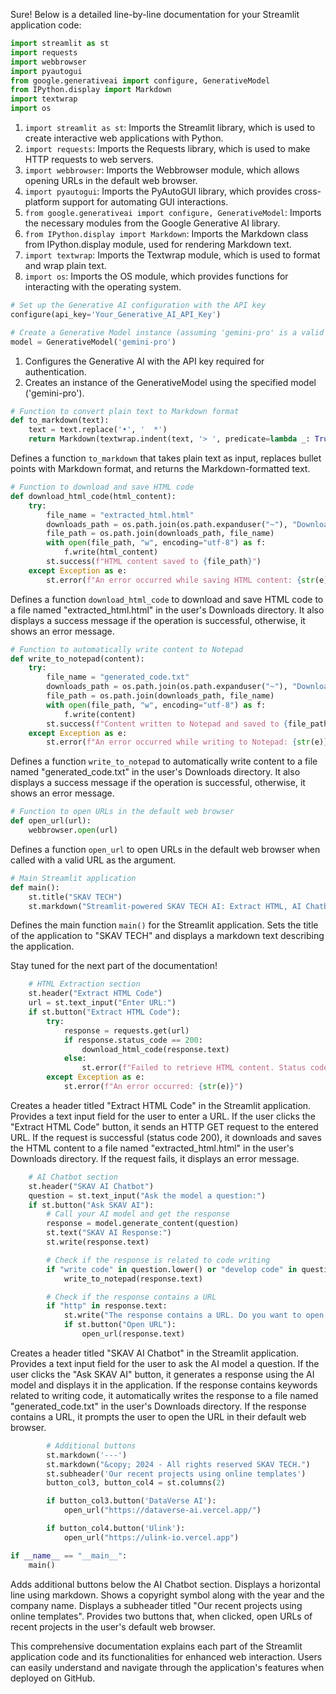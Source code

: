 Sure! Below is a detailed line-by-line documentation for your Streamlit application code:

```python
import streamlit as st
import requests
import webbrowser
import pyautogui
from google.generativeai import configure, GenerativeModel
from IPython.display import Markdown
import textwrap
import os
```

1. `import streamlit as st`: Imports the Streamlit library, which is used to create interactive web applications with Python.
2. `import requests`: Imports the Requests library, which is used to make HTTP requests to web servers.
3. `import webbrowser`: Imports the Webbrowser module, which allows opening URLs in the default web browser.
4. `import pyautogui`: Imports the PyAutoGUI library, which provides cross-platform support for automating GUI interactions.
5. `from google.generativeai import configure, GenerativeModel`: Imports the necessary modules from the Google Generative AI library.
6. `from IPython.display import Markdown`: Imports the Markdown class from IPython.display module, used for rendering Markdown text.
7. `import textwrap`: Imports the Textwrap module, which is used to format and wrap plain text.
8. `import os`: Imports the OS module, which provides functions for interacting with the operating system.

```python
# Set up the Generative AI configuration with the API key
configure(api_key='Your_Generative_AI_API_Key')

# Create a Generative Model instance (assuming 'gemini-pro' is a valid model)
model = GenerativeModel('gemini-pro')
```

1. Configures the Generative AI with the API key required for authentication.
2. Creates an instance of the GenerativeModel using the specified model ('gemini-pro').

```python
# Function to convert plain text to Markdown format
def to_markdown(text):
    text = text.replace('•', '  *')
    return Markdown(textwrap.indent(text, '> ', predicate=lambda _: True))
```

Defines a function `to_markdown` that takes plain text as input, replaces bullet points with Markdown format, and returns the Markdown-formatted text.

```python
# Function to download and save HTML code
def download_html_code(html_content):
    try:
        file_name = "extracted_html.html"
        downloads_path = os.path.join(os.path.expanduser("~"), "Downloads")
        file_path = os.path.join(downloads_path, file_name)
        with open(file_path, "w", encoding="utf-8") as f:
            f.write(html_content)
        st.success(f"HTML content saved to {file_path}")
    except Exception as e:
        st.error(f"An error occurred while saving HTML content: {str(e)}")
```

Defines a function `download_html_code` to download and save HTML code to a file named "extracted_html.html" in the user's Downloads directory. It also displays a success message if the operation is successful, otherwise, it shows an error message.

```python
# Function to automatically write content to Notepad
def write_to_notepad(content):
    try:
        file_name = "generated_code.txt"
        downloads_path = os.path.join(os.path.expanduser("~"), "Downloads")
        file_path = os.path.join(downloads_path, file_name)
        with open(file_path, "w", encoding="utf-8") as f:
            f.write(content)
        st.success(f"Content written to Notepad and saved to {file_path}")
    except Exception as e:
        st.error(f"An error occurred while writing to Notepad: {str(e)}")
```

Defines a function `write_to_notepad` to automatically write content to a file named "generated_code.txt" in the user's Downloads directory. It also displays a success message if the operation is successful, otherwise, it shows an error message.

```python
# Function to open URLs in the default web browser
def open_url(url):
    webbrowser.open(url)
```

Defines a function `open_url` to open URLs in the default web browser when called with a valid URL as the argument.

```python
# Main Streamlit application
def main():
    st.title("SKAV TECH")
    st.markdown("Streamlit-powered SKAV TECH AI: Extract HTML, AI Chatbot, Notepad Integration, and More for Enhanced Web Interaction.")
```

Defines the main function `main()` for the Streamlit application. Sets the title of the application to "SKAV TECH" and displays a markdown text describing the application.

Stay tuned for the next part of the documentation!

```python
    # HTML Extraction section
    st.header("Extract HTML Code")
    url = st.text_input("Enter URL:")
    if st.button("Extract HTML Code"):
        try:
            response = requests.get(url)
            if response.status_code == 200:
                download_html_code(response.text)
            else:
                st.error(f"Failed to retrieve HTML content. Status code: {response.status_code}")
        except Exception as e:
            st.error(f"An error occurred: {str(e)}")
```

Creates a header titled "Extract HTML Code" in the Streamlit application. Provides a text input field for the user to enter a URL. If the user clicks the "Extract HTML Code" button, it sends an HTTP GET request to the entered URL. If the request is successful (status code 200), it downloads and saves the HTML content to a file named "extracted_html.html" in the user's Downloads directory. If the request fails, it displays an error message.

```python
    # AI Chatbot section
    st.header("SKAV AI Chatbot")
    question = st.text_input("Ask the model a question:")
    if st.button("Ask SKAV AI"):
        # Call your AI model and get the response
        response = model.generate_content(question)
        st.text("SKAV AI Response:")
        st.write(response.text)

        # Check if the response is related to code writing
        if "write code" in question.lower() or "develop code" in question.lower() or "can you write" in question.lower() or "code" in question.lower():
            write_to_notepad(response.text)

        # Check if the response contains a URL
        if "http" in response.text:
            st.write("The response contains a URL. Do you want to open it?")
            if st.button("Open URL"):
                open_url(response.text)
```

Creates a header titled "SKAV AI Chatbot" in the Streamlit application. Provides a text input field for the user to ask the AI model a question. If the user clicks the "Ask SKAV AI" button, it generates a response using the AI model and displays it in the application. If the response contains keywords related to writing code, it automatically writes the response to a file named "generated_code.txt" in the user's Downloads directory. If the response contains a URL, it prompts the user to open the URL in their default web browser.

```python
        # Additional buttons
        st.markdown('---')
        st.markdown("&copy; 2024 - All rights reserved SKAV TECH.")
        st.subheader('Our recent projects using online templates')
        button_col3, button_col4 = st.columns(2)

        if button_col3.button('DataVerse AI'):
            open_url("https://dataverse-ai.vercel.app/")

        if button_col4.button('Ulink'):
            open_url("https://ulink-io.vercel.app")

if __name__ == "__main__":
    main()
```

Adds additional buttons below the AI Chatbot section. Displays a horizontal line using markdown. Shows a copyright symbol along with the year and the company name. Displays a subheader titled "Our recent projects using online templates". Provides two buttons that, when clicked, open URLs of recent projects in the user's default web browser.

This comprehensive documentation explains each part of the Streamlit application code and its functionalities for enhanced web interaction. Users can easily understand and navigate through the application's features when deployed on GitHub.
